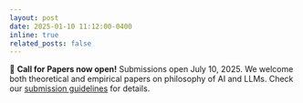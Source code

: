 ```yaml
---
layout: post
date: 2025-01-10 11:12:00-0400
inline: true
related_posts: false
---
```


📝 **Call for Papers now open!** Submissions open July 10, 2025. We welcome both theoretical and empirical papers on philosophy of AI and LLMs. Check our [submission guidelines](/call/) for details.
